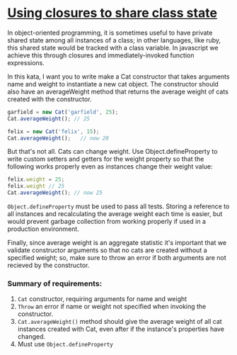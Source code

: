 [Using closures to share class state](https://www.codewars.com/kata/53583765d5493bfdf5001b35/train/javascript)
==================

In object-oriented programming, it is sometimes useful to have private shared state among all instances of a class; in other languages, like ruby, this shared state would be tracked with a class variable. In javascript we achieve this through closures and immediately-invoked function expressions.

In this kata, I want you to write make a Cat constructor that takes arguments name and weight to instantiate a new cat object. The constructor should also have an averageWeight method that returns the average weight of cats created with the constructor.

```javascript
garfield = new Cat('garfield', 25);
Cat.averageWeight(); // 25

felix = new Cat('felix', 15);
Cat.averageWeight();   // now 20
```

But that's not all. Cats can change weight. Use Object.defineProperty to write custom setters and getters for the weight property so that the following works properly even as instances change their weight value:

```javascript
felix.weight = 25;
felix.weight // 25
Cat.averageWeight(); // now 25
```

`Object.defineProperty` must be used to pass all tests. Storing a reference to all instances and recalculating the average weight each time is easier, but would prevent garbage collection from working properly if used in a production environment.

Finally, since average weight is an aggregate statistic it's important that we validate constructor arguments so that no cats are created without a specified weight; so, make sure to throw an error if both arguments are not recieved by the constructor.


### Summary of requirements:

1. `Cat` constructor, requiring arguments for name and weight
2. `Throw` an error if name or weight not specified when invoking the constructor.
3. `Cat.averageWeight()` method should give the average weight of all cat instances created with Cat, even after if the instance's properties have changed.
4. Must use `Object.defineProperty`

